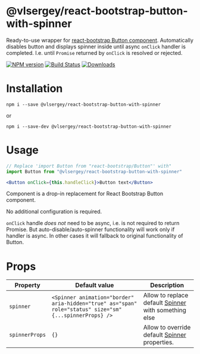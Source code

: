 # @vlsergey/react-bootstrap-button-with-spinner

Ready-to-use wrapper for [react-bootstrap Button component](https://react-bootstrap.github.io/components/buttons/). Automatically disables button and displays spinner inside until async `onClick` handler is completed. I.e. until `Promise` returned by `onClick` is resolved or rejected.

[![NPM version][npm-image]][npm-url]
[![Build Status][travis-image]][travis-url]
[![Downloads][downloads-image]][downloads-url]

# Installation
```
npm i --save @vlsergey/react-bootstrap-button-with-spinner
```
or
```
npm i --save-dev @vlsergey/react-bootstrap-button-with-spinner
```

# Usage
```jsx
// Replace 'import Button from "react-bootstrap/Button"' with"
import Button from "@vlsergey/react-bootstrap-button-with-spinner"

<Button onClick={this.handleClick}>Button text</Button>
```

Component is a drop-in replacement for React Bootstrap Button component.

No additional configuration is required.

`onClick` handle *does not* need to be async, i.e. is not required to return Promise. But auto-disable/auto-spinner functionality will work only if handler is async. In other cases it will fallback to original functionality of Button.

# Props
| Property        | Default value | Description |
| --------------- | ------------- | ----------- |
| `spinner`       | `<Spinner animation="border" aria-hidden="true" as="span" role="status" size="sm" {...spinnerProps} />` | Allow to replace default [Spinner](https://react-bootstrap.github.io/components/spinners/) with something else |
| `spinnerProps`  | `{}`          | Allow to override default [Spinner](https://react-bootstrap.github.io/components/spinners/) properties.                |

[npm-image]: https://img.shields.io/npm/v/@vlsergey/react-bootstrap-button-with-spinner.svg?style=flat-square
[npm-url]: https://npmjs.org/package/@vlsergey/react-bootstrap-button-with-spinner
[travis-image]: https://travis-ci.com/vlsergey/react-bootstrap-button-with-spinner.svg?branch=master
[travis-url]: https://travis-ci.com/vlsergey/react-bootstrap-button-with-spinner
[downloads-image]: http://img.shields.io/npm/dm/@vlsergey/react-bootstrap-button-with-spinner.svg?style=flat-square
[downloads-url]: https://npmjs.org/package/@vlsergey/react-bootstrap-button-with-spinner
